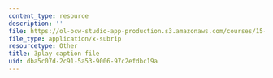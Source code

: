 ```yaml
---
content_type: resource
description: ''
file: https://ol-ocw-studio-app-production.s3.amazonaws.com/courses/15-071-the-analytics-edge-spring-2017/dba5c07d2c915a53900697c2efdbc19a_xeszYyi9ooM.vtt
file_type: application/x-subrip
resourcetype: Other
title: 3play caption file
uid: dba5c07d-2c91-5a53-9006-97c2efdbc19a
---
```

